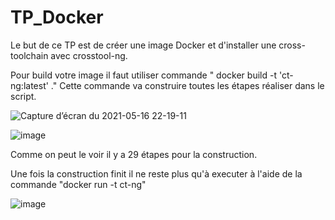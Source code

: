 # TP_Docker

Le but de ce TP est de créer une image Docker et d'installer une cross-toolchain avec crosstool-ng.

Pour build votre image il faut utiliser commande " docker build -t 'ct-ng:latest' ."
Cette commande va construire toutes les étapes réaliser dans le script.

![Capture d’écran du 2021-05-16 22-19-11](https://user-images.githubusercontent.com/72381443/118411437-d206ad00-b694-11eb-8514-368f85aa1532.png)

![image](https://user-images.githubusercontent.com/72381443/118411692-1a729a80-b696-11eb-97e7-89d9b6b4c78b.png)

Comme on peut le voir il y a 29 étapes pour la construction.

Une fois la construction finit il ne reste plus qu'à executer à l'aide de la commande "docker run -t ct-ng"

![image](https://user-images.githubusercontent.com/72381443/118411539-6244f200-b695-11eb-9d83-426ef25ad3f0.png)


